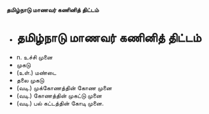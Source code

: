 **தமிழ்நாடு மாணவர் கணினித் திட்டம்**
- # தமிழ்நாடு மாணவர் கணினித் திட்டம்
- n. உச்சி முனை
- முகடு
- (உள்.) மண்டை
- தலை முகடு
- (வடி.) முக்கோணத்தின் கோண முனை
- (வடி.) கோணத்தின் முகட்டு முனை
- (வடி.) பல் கட்டத்தின் கோடி முனை.

